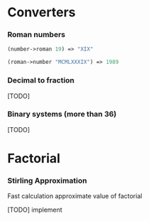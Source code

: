 # Converters

### Roman numbers

``` clojure
(number->roman 19) => "XIX"
```

``` clojure
(roman->number "MCMLXXXIX") => 1989
```

### Decimal to fraction

[TODO]

### Binary systems (more than 36)

[TODO]

# Factorial

### Stirling Approximation

Fast calculation approximate value of factorial

[TODO] implement
